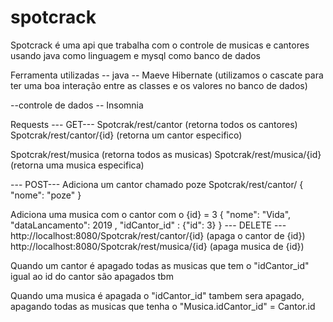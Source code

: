 # spotcrack

Spotcrack é uma api que trabalha com o controle de musicas e cantores usando java como linguagem e mysql como banco de dados 


Ferramenta utilizadas 
-- java --
Maeve
Hibernate (utilizamos o cascate para ter uma boa interação entre as classes e os valores no banco de dados)

--controle de dados -- 
Insomnia


Requests 
--- GET--- 
Spotcrak/rest/cantor (retorna todos os cantores)
Spotcrak/rest/cantor/{id} (retorna um cantor especifico)

Spotcrak/rest/musica (retorna todos as musicas)
Spotcrak/rest/musica/{id} (retorna uma musica especifica)

--- POST---
Adiciona um cantor chamado poze
Spotcrak/rest/cantor/
{
  "nome": "poze"
}

Adiciona uma musica com o cantor com o {id} = 3
{
  "nome": "Vida",
  "dataLancamento": 2019		,
  "idCantor_id" : {"id": 3}
}
--- DELETE ---
http://localhost:8080/Spotcrak/rest/cantor/{id} (apaga o cantor de {id})
http://localhost:8080/Spotcrak/rest/musica/{id} (apaga musica de {id})


Quando um cantor é apagado todas as musicas que tem o "idCantor_id" igual ao id do cantor são apagados tbm 

Quando uma musica é apagada o "idCantor_id" tambem sera apagado, apagando todas as musicas que tenha o "Musica.idCantor_id" = Cantor.id